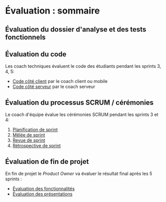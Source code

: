# Évaluation : sommaire

## Évaluation du dossier d'analyse et des tests fonctionnels



## Évaluation du code

Les coach techniques évaluent le code des étudiants pendant les sprints 3, 4, 5:

- [Code côté client](09-evaluation-code-client.md) par le coach client ou mobile
- [Code côté serveur](09-evaluation-code-serveur.md) par le coach serveur

## Évaluation du processus SCRUM / cérémonies

Le coach d'équipe évalue les cérémonies SCRUM pendant les sprints 3 et 4:

1. [Planification de sprint](09-evaluation-planif.md)
2. [Mêlée de sprint](09-evaluation-melee.md)
3. [Revue de sprint](09-evaluation-revue.md)
4. [Rétrospective de sprint](09-evaluation-retro.md)

## Évaluation de fin de projet

En fin de projet le *Product Owner* va évaluer le résultat final après les 5 sprints :
- [Évaluation des fonctionnalités](10-evaluation-fonctionnalites.md)
- [Évaluation des présentations](10-evaluation-presentation.md)
